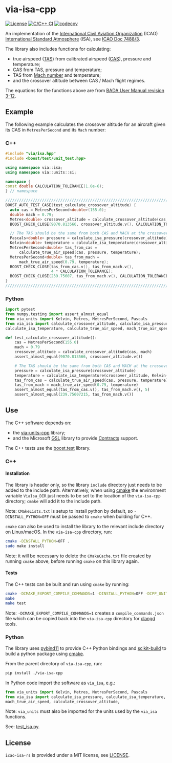# via-isa-cpp

[![License](https://img.shields.io/badge/License-MIT-blue)](https://opensource.org/license/mit/)
[![C/C++ CI](https://github.com/kenba/via-isa-cpp/workflows/C/C++%20CI/badge.svg)](https://github.com/kenba/via-isa-cpp/actions)
[![codecov](https://codecov.io/gh/kenba/via-isa-cpp/graph/badge.svg?token=EPTTOGTZTI)](https://codecov.io/gh/kenba/via-isa-cpp)

An implementation of the [International Civil Aviation Organization](https://icao.int/) (ICAO) [International Standard Atmosphere](https://en.wikipedia.org/wiki/International_Standard_Atmosphere) (ISA), see [ICAO Doc 7488/3](https://standart.aero/en/icao/book/doc-7488-manual-of-the-icao-standard-atmosphere-extended-to-80-kilometres-262-500-feet-en-cons).

The library also includes functions for calculating:

- true airspeed ([TAS](https://en.wikipedia.org/wiki/True_airspeed)) from calibrated airspeed ([CAS](https://en.wikipedia.org/wiki/Calibrated_airspeed)), pressure and temperature;
- CAS from TAS, pressure and temperature;
- TAS from [Mach number](https://en.wikipedia.org/wiki/Mach_number) and temperature;
- and the crossover altitude between CAS / Mach flight regimes.

The equations for the functions above are from [BADA User Manual revision 3-12](https://www.scribd.com/document/289480324/1-User-Manual-Bada-3-12).

## Example

The following example calculates the crossover altitude for an aircraft given
its CAS in `MetresPerSecond` and its `Mach` number:  

### C++
```C++
#include "via/isa.hpp"
#include <boost/test/unit_test.hpp>

using namespace via::isa;
using namespace via::units::si;

namespace {
const double CALCULATION_TOLERANCE(1.0e-6);
} // namespace

//////////////////////////////////////////////////////////////////////////////
BOOST_AUTO_TEST_CASE(test_calculate_crossover_altitude) {
  auto cas = MetresPerSecond<double>(155.0);
  double mach = 0.79;
  Metres<double> crossover_altitude = calculate_crossover_altitude(cas, mach);
  BOOST_CHECK_CLOSE(9070.813566, crossover_altitude.v(), CALCULATION_TOLERANCE);

  // The TAS should be the same from both CAS and MACH at the crossover_altitude
  Pascals<double> pressure = calculate_isa_pressure(crossover_altitude);
  Kelvin<double> temperature = calculate_isa_temperature(crossover_altitude);
  MetresPerSecond<double> tas_from_cas =
      calculate_true_air_speed(cas, pressure, temperature);
  MetresPerSecond<double> tas_from_mach =
      mach_true_air_speed(0.79, temperature);
  BOOST_CHECK_CLOSE(tas_from_cas.v(), tas_from_mach.v(),
                    4 * CALCULATION_TOLERANCE);
  BOOST_CHECK_CLOSE(239.75607, tas_from_mach.v(), CALCULATION_TOLERANCE);
}
//////////////////////////////////////////////////////////////////////////////
```

### Python
```Python
import pytest
from numpy.testing import assert_almost_equal
from via_units import Kelvin, Metres, MetresPerSecond, Pascals
from via_isa import calculate_crossover_altitude, calculate_isa_pressure,\
calculate_isa_temperature, calculate_true_air_speed, mach_true_air_speed

def test_calculate_crossover_altitude():
    cas = MetresPerSecond(155.0)
    mach = 0.79
    crossover_altitude = calculate_crossover_altitude(cas, mach)
    assert_almost_equal(9070.813566, crossover_altitude.v())

    # The TAS should be the same from both CAS and MACH at the crossover_altitude
    pressure = calculate_isa_pressure(crossover_altitude)
    temperature = calculate_isa_temperature(crossover_altitude, Kelvin(0.0))
    tas_from_cas = calculate_true_air_speed(cas, pressure, temperature)
    tas_from_mach = mach_true_air_speed(0.79, temperature)
    assert_almost_equal(tas_from_cas.v(), tas_from_mach.v(), 5)
    assert_almost_equal(239.75607215, tas_from_mach.v())
```

## Use

The C++ software depends on:

* the [via-units-cpp](https://github.com/kenba/via-units-cpp) library;
* and the Microsoft [GSL](https://github.com/microsoft/GSL) library to provide [Contracts](https://isocpp.org/files/papers/P2900R6.pdf) support.

The C++ tests use the [boost.test](https://www.boost.org/doc/libs/1_86_0/libs/test/doc/html/boost_test/intro.html)
library.

### C++

#### Installation

The library is header only, so the library `include` directory just needs to be added to the include path.
Alternatively, when using [cmake](https://cmake.org/) the environment variable `ViaIsa_DIR` just needs
to be set to the location of the `via-isa-cpp` directory; `cmake` will add it to the include path.

Note: `CMakeLists.txt` is setup to install python by default, so `-DINSTALL_PYTHON=OFF`
must be passed to `cmake` when building for C++.

`cmake` can also be used to install the library to the relevant include directory on Linux/macOS.
In the `via-isa-cpp` directory, run:

```bash
cmake -DINSTALL_PYTHON=OFF .
sudo make install
```

Note: it will be necessary to delete the `CMakeCache.txt` file created by
running `cmake` above, before running `cmake` on this library again.

#### Tests

The C++ tests can be built and run using `cmake` by running:

```bash
cmake -DCMAKE_EXPORT_COMPILE_COMMANDS=1 -DINSTALL_PYTHON=OFF -DCPP_UNIT_TESTS=ON <via-isa-cpp directory>
make
make test
```

Note: `-DCMAKE_EXPORT_COMPILE_COMMANDS=1` creates a `compile_commands.json`
file which can be copied back into the `via-isa-cpp` directory for
[clangd](https://clangd.llvm.org/) tools.

### Python

The library uses [pybind11](https://github.com/pybind/pybind11) to provide C++ Python bindings
and [scikit-build](https://pypi.org/project/scikit-build/) to build a python package using
[cmake](https://cmake.org/).

From the parent directory of `via-isa-cpp`, run:

```bash
pip install ./via-isa-cpp
```

In Python code import the software as `via_isa`, e.g.:

```python
from via_units import Kelvin, Metres, MetresPerSecond, Pascals
from via_isa import calculate_isa_pressure, calculate_isa_temperature, calculate_true_air_speed,\
mach_true_air_speed, calculate_crossover_altitude,
```

Note: `via_units` must also be imported for the units used by the `via_isa` functions.

See: [test_isa.py](python/tests/test_isa.py).

## License

`icao-isa-rs` is provided under a MIT license, see [LICENSE](LICENSE).

